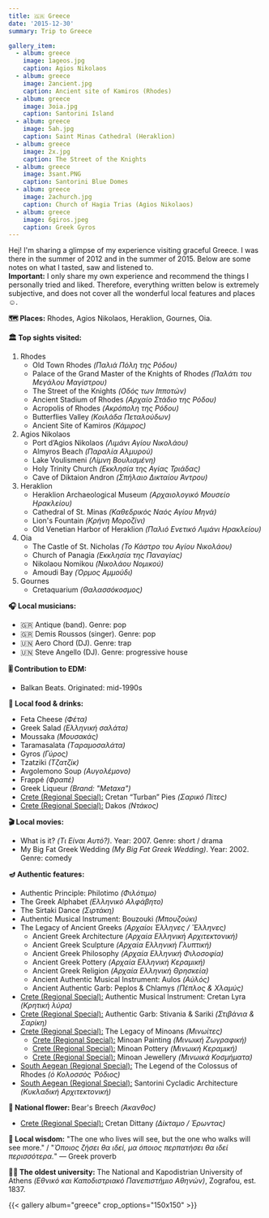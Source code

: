 ```yaml
---
title: 🇬🇷 Greece
date: '2015-12-30'
summary: Trip to Greece

gallery_item:
  - album: greece
    image: 1ageos.jpg
    caption: Agios Nikolaos
  - album: greece
    image: 2ancient.jpg
    caption: Ancient site of Kamiros (Rhodes)
  - album: greece
    image: 3oia.jpg
    caption: Santorini Island
  - album: greece
    image: 5ah.jpg
    caption: Saint Minas Cathedral (Heraklion)
  - album: greece
    image: 2x.jpg
    caption: The Street of the Knights
  - album: greece
    image: 3sant.PNG
    caption: Santorini Blue Domes
  - album: greece
    image: 2achurch.jpg
    caption: Church of Hagia Trias (Agios Nikolaos)
  - album: greece
    image: 6giros.jpeg
    caption: Greek Gyros
---
```

Hej! I'm sharing a glimpse of my experience visiting graceful Greece. I was there in the summer of 2012 and in the summer of 2015. Below are some notes on what I tasted, saw and listened to.<br>
<b>Important:</b> I only share my own experience and recommend the things I personally tried and liked. Therefore, everything written below is extremely subjective, and does not cover all the wonderful local features and places ☺️.

<b>🗺 Places:</b> Rhodes, Agios Nikolaos, Heraklion, Gournes, Oia.<br>

<b>🏛 Top sights visited: </b>
1. Rhodes
    - Old Town Rhodes <i>(Παλιά Πόλη της Ρόδου)</i>
    - Palace of the Grand Master of the Knights of Rhodes <i>(Παλάτι του Μεγάλου Μαγίστρου)</i>
    - The Street of the Knights <i>(Οδός των Ιπποτών)</i>
    - Ancient Stadium of Rhodes <i>(Αρχαίο Στάδιο της Ρόδου)</i>
    - Acropolis of Rhodes <i>(Ακρόπολη της Ρόδου)</i>
    - Butterflies Valley <i>(Κοιλάδα Πεταλούδων)</i>
    - Ancient Site of Kamiros <i>(Κάμιρος)</i>
2. Agios Nikolaos
    - Port d’Agios Nikolaos <i>(Λιμάνι Αγίου Νικολάου)</i>
    - Almyros Beach <i>(Παραλία Αλμυρού)</i>
    - Lake Voulismeni <i>(Λίμνη Βουλισμένη)</i>
    - Holy Trinity Church <i>(Εκκλησία της Αγίας Τριάδας)</i>
    - Cave of Diktaion Andron <i>(Σπήλαιο Δικταίου Άντρου)</i>  
3. Heraklion
    - Heraklion Archaeological Museum <i>(Αρχαιολογικό Μουσείο Ηρακλείου)</i>
    - Cathedral of St. Minas <i>(Καθεδρικός Ναός Αγίου Μηνά)</i>
    - Lion's Fountain <i>(Κρήνη Μοροζίνι)</i>
    - Old Venetian Harbor of Heraklion <i>(Παλιό Ενετικό Λιμάνι Ηρακλείου)</i>
4. Oia 
    - The Castle of St. Nicholas <i>(Το Κάστρο του Αγίου Νικολάου)</i>
    - Church of Panagia <i>(Εκκλησία της Παναγίας)</i>
    - Nikolaou Nomikou <i>(Νικολάου Νομικού)</i>
    - Amoudi Bay <i>(Όρμος Αμμούδι)</i>
5. Gournes
    - Cretaquarium <i>(Θαλασσόκοσμος)</i> 


<b>🎧 Local musicians: </b>
- 🇬🇷 Antique (band). Genre: pop
- 🇬🇷 Demis Roussos (singer). Genre: pop
- 🇺🇳 Aero Chord (DJ). Genre: trap
- 🇺🇳 Steve Angello (DJ). Genre: progressive house

<b>🎚️ Contribution to EDM: </b>
- Balkan Beats. Originated: mid-1990s


<b>🥘 Local food & drinks: </b>
- Feta Cheese <i>(Фέτα)</i>
- Greek Salad <i>(Ελληνική σαλάτα)</i>
- Moussaka  <i>(Μουσακάς)</i>
- Taramasalata <i>(Tαραμοσαλάτα)</i>
- Gyros <i>(Γύρος)</i>
- Tzatziki <i>(Tζατζίκ)</i>
- Avgolemono Soup <i>(Αυγολέμονο)</i>
- Frappé <i>(Фραπέ)</i>
- Greek Liqueur <i>(Brand: "Metaxa")</i> 
- <u>Crete (Regional Special):</u> Cretan “Turban” Pies <i>(Σαρικό Πίτες)</i>
- <u>Crete (Regional Special):</u> Dakos <i>(Ντάκος)</i>


<b>🎬 Local movies:</b>
- What is it? <i>(Τι Eίναι Αυτό?)</i>. Year: 2007. Genre: short / drama
- My Big Fat Greek Wedding <i>(My Big Fat Greek Wedding)</i>. Year: 2002. Genre: comedy


<b>🪔 Authentic features:</b>
- Authentic Principle: Philotimo <i>(Φιλότιμο)</i>
- The Greek Alphabet <i>(Ελληνικό Αλφάβητο)</i>
- The Sirtaki Dance <i>(Σιρτάκη)</i>
- Authentic Musical Instrument: Bouzouki <i>(Μπουζούκι)</i>
- The Legacy of Ancient Greeks <i>(Αρχαίοι Έλληνες / Ἕλληνες)</i>
  - Ancient Greek Architecture <i>(Αρχαία Ελληνική Αρχιτεκτονική)</i>
  - Ancient Greek Sculpture <i>(Αρχαία Ελληνική Γλυπτική)</i>
  - Ancient Greek Philosophy <i>(Αρχαία Ελληνική Φιλοσοφία)</i>
  - Ancient Greek Pottery <i>(Αρχαία Ελληνική Κεραμική)</i>
  - Ancient Greek Religion <i>(Αρχαία Ελληνική Θρησκεία)</i>
  - Ancient Authentic Musical Instrument: Aulos <i>(Αὐλός)</i>
  - Ancient Authentic Garb: Peplos & Chlamys <i>(Πέπλος & Χλαμύς)</i>
- <u>Crete (Regional Special):</u> Authentic Musical Instrument: Cretan Lyra <i>(Κρητική λύρα)</i>
- <u>Crete (Regional Special):</u> Authentic Garb: Stivania & Sariki <i>(Στιβάνια & Σαρίκη)</i>
- <u>Crete (Regional Special):</u> The Legacy of Minoans <i>(Μινωίτες)</i>
  - <u>Crete (Regional Special):</u> Minoan Painting <i>(Μινωική Ζωγραφική)</i>
  - <u>Crete (Regional Special):</u> Minoan Pottery <i>(Μινωική Κεραμική)</i>
  - <u>Crete (Regional Special):</u> Minoan Jewellery <i>(Μινωικά Κοσμήματα)</i>
- <u>South Aegean (Regional Special):</u> The Legend of the Colossus of Rhodes <i>(ὁ Κολοσσὸς Ῥόδιος)</i>
- <u>South Aegean (Regional Special):</u> Santorini Cycladic Architecture <i>(Κυκλαδική Αρχιτεκτονική)</i>

<b>💐 National flower: </b> Bear's Breech <i>(Άκανθος)</i>
- <u>Crete (Regional Special):</u> Cretan Dittany <i>(Δίκταμο / Έρωντας)</i>


<b>🦉 Local wisdom:</b> "The one who lives will see, but the one who walks will see more." / "<i>Όποιος ζήσει θα ιδεί, μα όποιος περπατήσει θα ιδεί περισσότερα.</i>" — Greek proverb


<b>👨‍🎓 The oldest university:</b> The National and Kapodistrian University of Athens <i>(Εθνικό και Καποδιστριακό Πανεπιστήμιο Αθηνών)</i>, Zografou, est. 1837.  


{{< gallery album="greece" crop_options="150x150" >}}
   

